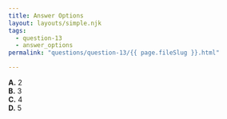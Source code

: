 ```yaml
---
title: Answer Options
layout: layouts/simple.njk
tags:
  - question-13
  - answer_options
permalink: "questions/question-13/{{ page.fileSlug }}.html"

---
```



**A.** 2  
**B.** 3  
**C.** 4  
**D.** 5  
